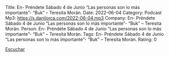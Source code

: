 Title: En- Préndete Sábado 4 de Junio  “Las personas son lo más importante”- “Buk” – Teresita Morán.
Date: 2022-06-04
Category: Podcast
Mp3: https://s.danilorca.com/2022-06-04.mp3
Company: En- Préndete Sábado 4 de Junio  “Las personas son lo más importante”- “Buk” – Teresita Morán.
Person: En- Préndete Sábado 4 de Junio  “Las personas son lo más importante”- “Buk” – Teresita Morán.
Tags: En- Préndete Sábado 4 de Junio  “Las personas son lo más importante”- “Buk” – Teresita Morán.
Rating: 0

<a href="https://s.danilorca.com/2022-06-04.mp3" type="audio/mpeg">
Escuchar
</a>
